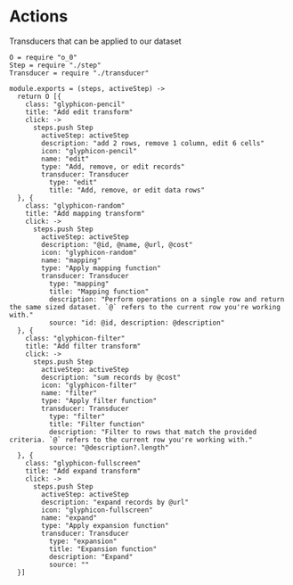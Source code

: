 Actions
=======

Transducers that can be applied to our dataset

    O = require "o_0"
    Step = require "./step"
    Transducer = require "./transducer"

    module.exports = (steps, activeStep) ->
      return O [{
        class: "glyphicon-pencil"
        title: "Add edit transform"
        click: ->
          steps.push Step
            activeStep: activeStep
            description: "add 2 rows, remove 1 column, edit 6 cells"
            icon: "glyphicon-pencil"
            name: "edit"
            type: "Add, remove, or edit records"
            transducer: Transducer
              type: "edit"
              title: "Add, remove, or edit data rows"
      }, {
        class: "glyphicon-random"
        title: "Add mapping transform"
        click: ->
          steps.push Step
            activeStep: activeStep
            description: "@id, @name, @url, @cost"
            icon: "glyphicon-random"
            name: "mapping"
            type: "Apply mapping function"
            transducer: Transducer
              type: "mapping"
              title: "Mapping function"
              description: "Perform operations on a single row and return the same sized dataset. `@` refers to the current row you're working with."
              source: "id: @id, description: @description"
      }, {
        class: "glyphicon-filter"
        title: "Add filter transform"
        click: ->
          steps.push Step
            activeStep: activeStep
            description: "sum records by @cost"
            icon: "glyphicon-filter"
            name: "filter"
            type: "Apply filter function"
            transducer: Transducer
              type: "filter"
              title: "Filter function"
              description: "Filter to rows that match the provided criteria. `@` refers to the current row you're working with."
              source: "@description?.length"
      }, {
        class: "glyphicon-fullscreen"
        title: "Add expand transform"
        click: ->
          steps.push Step
            activeStep: activeStep
            description: "expand records by @url"
            icon: "glyphicon-fullscreen"
            name: "expand"
            type: "Apply expansion function"
            transducer: Transducer
              type: "expansion"
              title: "Expansion function"
              description: "Expand"
              source: ""
      }]
